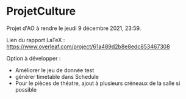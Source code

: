# ProjetCulture

Projet d'AO à rendre le jeudi 9 décembre 2021, 23:59.

Lien du rapport LaTeX : https://www.overleaf.com/project/61a489d2b8e8edc853467308

Option à développer :
- Améliorer le jeu de donnée test
- générer timetable dans Schedule
- Pour le pièces de théatre, ajout à plusieurs créneaux de la salle si possible

